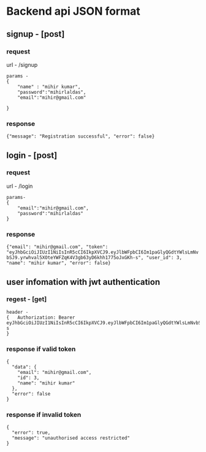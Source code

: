 # Backend api JSON format

## signup - [post]

### request

url - /signup

```
params -
{
	"name" : "mihir kumar",
	"password":"mihirlaldas",
	"email":"mihir@gmail.com"

}
```

### response

`{"message": "Registration successful", "error": false}`

## login - [post]

### request

url - /login

```
params-
{
	"email":"mihir@gmail.com",
	"password":"mihirlaldas"
}
```

### response

`{"email": "mihir@gmail.com", "token": "eyJhbGciOiJIUzI1NiIsInR5cCI6IkpXVCJ9.eyJlbWFpbCI6Im1paGlyQGdtYWlsLmNvbSJ9.yrwhval5XOteYWFZqK4V3gb63yD6khh1775oJxGKh-s", "user_id": 3, "name": "mihir kumar", "error": false}`

## user infomation with jwt authentication

### regest - [get]

```
header -
{   Authorization: Bearer eyJhbGciOiJIUzI1NiIsInR5cCI6IkpXVCJ9.eyJlbWFpbCI6Im1paGlyQGdtYWlsLmNvbSJ9.yrwhval5XOteYWFZqK4V3gb63yD6khh1775oJxGKh-s
}
```

### response if valid token

```
{
  "data": {
    "email": "mihir@gmail.com",
    "id": 3,
    "name": "mihir kumar"
  },
  "error": false
}
```

### response if invalid token

```
{
  "error": true,
  "message": "unauthorised access restricted"
}
```
